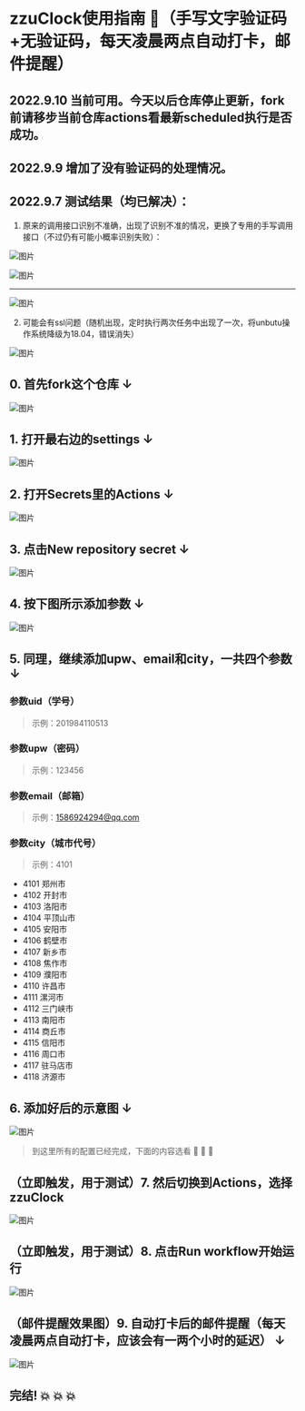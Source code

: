 # zzuClock使用指南 :mega:（手写文字验证码+无验证码，每天凌晨两点自动打卡，邮件提醒）

## 2022.9.10 当前可用。今天以后仓库停止更新，fork前请移步当前仓库actions看最新scheduled执行是否成功。

## 2022.9.9 增加了没有验证码的处理情况。

## 2022.9.7 测试结果（均已解决）：

1. 原来的调用接口识别不准确，出现了识别不准的情况，更换了专用的手写调用接口（不过仍有可能小概率识别失败）：

![图片](https://user-images.githubusercontent.com/59247205/189002498-c5da0108-bc38-48fa-857b-dfc4ee1b223c.png)

![图片](https://user-images.githubusercontent.com/59247205/189003503-23974747-de04-4d6e-a844-e54d5536d6aa.png)

---

![图片](https://user-images.githubusercontent.com/59247205/189008115-1d44d078-b5be-40e1-bb2f-fcf000a3d6f4.png)

2. 可能会有ssl问题（随机出现，定时执行两次任务中出现了一次，将unbutu操作系统降级为18.04，错误消失）

![图片](https://user-images.githubusercontent.com/59247205/189004494-138f30ae-44a2-49c7-b78f-5764d278eb6d.png)

## 0. 首先fork这个仓库 ↓

![图片](https://user-images.githubusercontent.com/59247205/188881805-fbfe06ff-e014-459b-9c38-e10dcb50e638.png)

## 1. 打开最右边的settings ↓

![图片](https://user-images.githubusercontent.com/59247205/188884799-ad763d53-180d-4d7b-ba70-fd0027cc474b.png)

## 2. 打开Secrets里的Actions ↓

![图片](https://user-images.githubusercontent.com/59247205/188790740-f21c7635-7863-4b55-a0a9-1a730a296c5b.png)

## 3. 点击New repository secret ↓

![图片](https://user-images.githubusercontent.com/59247205/188791007-9444de52-9b6e-40bb-ac10-2095b4bc0982.png)

## 4. 按下图所示添加参数 ↓

![图片](https://user-images.githubusercontent.com/59247205/188791770-6c7457af-b2a4-4c6b-8834-f862c3e9482e.png)

## 5. 同理，继续添加upw、email和city，一共四个参数 ↓

### 参数uid（学号）
> 示例：201984110513
### 参数upw（密码）
> 示例：123456
### 参数email（邮箱）
> 示例：1586924294@qq.com
### 参数city（城市代号）
> 示例：4101
- 4101 郑州市
- 4102 开封市
- 4103 洛阳市
- 4104 平顶山市
- 4105 安阳市
- 4106 鹤壁市
- 4107 新乡市
- 4108 焦作市
- 4109 濮阳市
- 4110 许昌市
- 4111 漯河市
- 4112 三门峡市
- 4113 南阳市
- 4114 商丘市
- 4115 信阳市
- 4116 周口市
- 4117 驻马店市
- 4118 济源市

## 6. 添加好后的示意图 ↓

![图片](https://user-images.githubusercontent.com/59247205/188792145-04bc7822-a4e2-46eb-b389-9840d5b4ad43.png)

> 到这里所有的配置已经完成，下面的内容选看 :tada: :tada: :tada:

## （立即触发，用于测试）7. 然后切换到Actions，选择zzuClock

![图片](https://user-images.githubusercontent.com/59247205/188794178-780c4315-3b4e-4818-a6d8-b6f50723cc12.png)

## （立即触发，用于测试）8. 点击Run workflow开始运行

![图片](https://user-images.githubusercontent.com/59247205/188794383-fb3d695c-feb4-4cde-9441-f2862a828310.png)

## （邮件提醒效果图）9. 自动打卡后的邮件提醒（每天凌晨两点自动打卡，应该会有一两个小时的延迟） ↓

![图片](https://user-images.githubusercontent.com/59247205/189049521-b26e1b9e-8542-4147-a0ae-097df04738a0.png)

## 完结! :boom: :boom: :boom:
